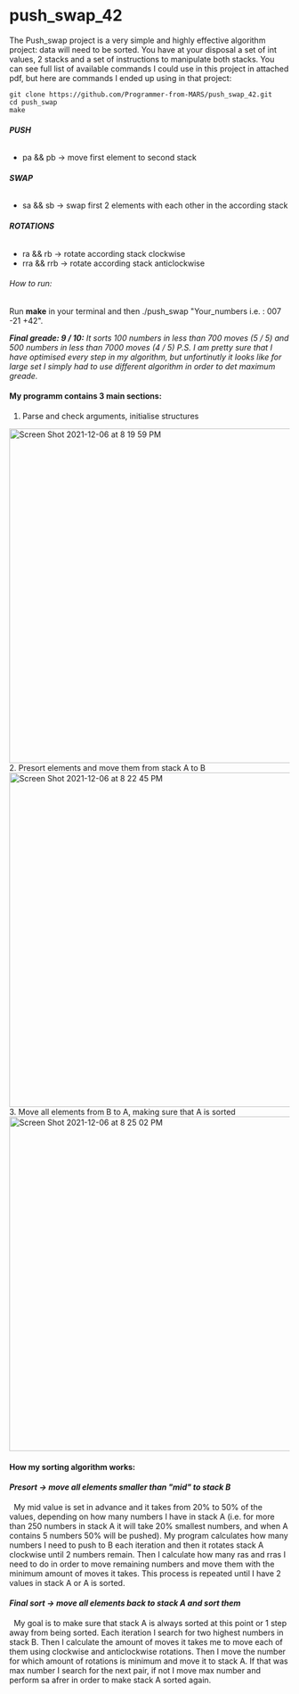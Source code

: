 # push_swap_42
The Push_swap project is a very simple and highly effective algorithm project: data will need to be sorted. You have at your disposal a set of int values, 2 stacks and a set of instructions to manipulate both stacks.
You can see full list of available commands I could use in this project in attached pdf, but here are commands I ended up using in that project:
```
git clone https://github.com/Programmer-from-MARS/push_swap_42.git
cd push_swap
make
```
###### **PUSH**
- pa && pb -> move first element to second stack
###### **SWAP**
- sa && sb -> swap first 2 elements with each other in the according stack
###### **ROTATIONS**
- ra && rb -> rotate according stack clockwise
- rra && rrb -> rotate according stack anticlockwise

###### How to run:
Run **make** in your terminal and then ./push_swap "Your_numbers i.e. : 007 -21 +42".

***Final greade: 9 / 10:***
*It sorts 100 numbers in  less than 700 moves (5 / 5) and 500 numbers in less than 7000 moves (4 / 5)
P.S. I am pretty sure that I have optimised every step in my algorithm, but unfortinutly it looks like for large set I simply had to use different algorithm in order to det maximum greade.*

#### My programm contains 3 main sections:
1. Parse and check arguments, initialise structures
<img width="600" alt="Screen Shot 2021-12-06 at 8 19 59 PM" src="https://user-images.githubusercontent.com/96373933/147481258-e8c6b70d-8163-49cf-9ec3-40f0e0965464.png">
2. Presort elements and move them from stack A to B
<img width="600" alt="Screen Shot 2021-12-06 at 8 22 45 PM" src="https://user-images.githubusercontent.com/96373933/147481279-18d371d4-6e07-454b-89a9-feb5ec976795.png">
3. Move all elements from B to A, making sure that A is sorted
<img width="600" alt="Screen Shot 2021-12-06 at 8 25 02 PM" src="https://user-images.githubusercontent.com/96373933/147481294-0a1b0dcd-172d-425c-8c33-1c012bd98c5c.png">

#### How my sorting algorithm works:
#### ***Presort -> move all elements smaller than "mid" to stack B***
  My mid value is set in advance and it takes from 20% to 50% of the values, depending on how many numbers I have in stack A (i.e. for more than 250 numbers in stack A it will take 20% smallest numbers, and when A contains 5 numbers 50% will be pushed). My program calculates how many numbers I need to push to B each iteration and then it rotates stack A clockwise until 2 numbers remain. Then I calculate how many ras and rras I need to do in order to move remaining numbers and move them with the minimum amount of moves it takes. This process is repeated until I have 2 values in stack A or A is sorted.
#### ***Final sort -> move all elements back to stack A and sort them***
  My goal is to make sure that stack A is always sorted at this point or 1 step away from being sorted. Each iteration I search for two highest numbers in stack B. Then I calculate the amount of moves it takes me to move each of them using clockwise and anticlockwise rotations. Then I move the number for which amount of rotations is minimum and move it to stack A. If that was max number I search for the next pair, if not I move max number and perform sa afrer in order to make stack A sorted again.
